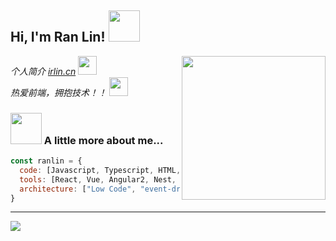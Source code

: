 <h2> Hi, I'm Ran Lin! <img src="https://media2.giphy.com/media/v1.Y2lkPTc5MGI3NjExNzA4cW96ZG5yOW9wMDg5enVrb21qbGpjYjRzdGxlbjZyODBrZzliMCZlcD12MV9pbnRlcm5hbF9naWZfYnlfaWQmY3Q9cw/xdFJEqglQDcZfM5kXb/giphy.gif" width="50"></h2>

<img align='right' src="https://media2.giphy.com/media/v1.Y2lkPTc5MGI3NjExbTEwcDg3bmRnMm1tOHluY21pd2dhYWZzN2gzZ2J6ajAzMXVjdjJ1biZlcD12MV9pbnRlcm5hbF9naWZfYnlfaWQmY3Q9Zw/Npdl9kOaKFJHuRCBGx/giphy.gif" width="230">

<p>
  <em>
    个人简介
    <a href="https://irlin.cn/article/1e61b8f1-75cb-43df-88e1-96a446390c35">irlin.cn</a>
    <img src="https://media.giphy.com/media/fYSnHlufseco8Fh93Z/giphy.gif" width="30"> </br>
    热爱前端，拥抱技术！！
    <img src="https://media.giphy.com/media/WUlplcMpOCEmTGBtBW/giphy.gif" width="30"> 
</em></p>



### <img src="https://media.giphy.com/media/VgCDAzcKvsR6OM0uWg/giphy.gif" width="50"> A little more about me...  

```javascript
const ranlin = {
  code: [Javascript, Typescript, HTML, CSS ],
  tools: [React, Vue, Angular2, Nest, Koa, MongoDB, Docker, Echarts,Web3],
  architecture: ["Low Code", "event-driven", "design system pattern"]
}
```
---

<img align="left" src="https://github-readme-stats.vercel.app/api?username=iiranlin&show_icons=true&icon_color=CE1D2D&text_color=718096&bg_color=ffffff&hide_title=true" />
